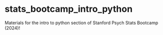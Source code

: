 # stats_bootcamp_intro_python
Materials for the intro to python section of Stanford Psych Stats Bootcamp (2024)! 
